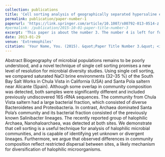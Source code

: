 ```yaml
---
collection: publications
title: 'Cell sorting analysis of geographically separated hypersaline environments'
permalink: publication/paper-number-1
paperurl: 'https://link.springer.com/article/10.1007/s00792-013-0514-z'
#permalink: /publication/2015-10-01-paper-title-number-3
excerpt: 'This paper is about the number 3. The number 4 is left for future work.'
date: 2013-01-29
venue: 'Extremophiles'
citation: 'Your Name, You. (2015). &quot;Paper Title Number 3.&quot; <i>Journal 1</i>. 1(3).'
---
```


Abstract
Biogeography of microbial populations remains to be poorly understood, and a novel technique of single cell sorting promises a new level of resolution for microbial diversity studies. Using single cell sorting, we compared saturated NaCl brine environments (32–35 %) of the South Bay Salt Works in Chula Vista in California (USA) and Santa Pola saltern near Alicante (Spain). Although some overlap in community composition was detected, both samples were significantly different and included previously undiscovered 16S rRNA sequences. The community from Chula Vista saltern had a large bacterial fraction, which consisted of diverse Bacteroidetes and Proteobacteria. In contrast, Archaea dominated Santa Pola’s community and its bacterial fraction consisted of the previously known Salinibacter lineages. The recently reported group of halophilic Archaea, Nanohaloarchaea, was detected at both sites. We demonstrate that cell sorting is a useful technique for analysis of halophilic microbial communities, and is capable of identifying yet unknown or divergent lineages. Furthermore, we argue that observed differences in community composition reflect restricted dispersal between sites, a likely mechanism for diversification of halophilic microorganisms.
